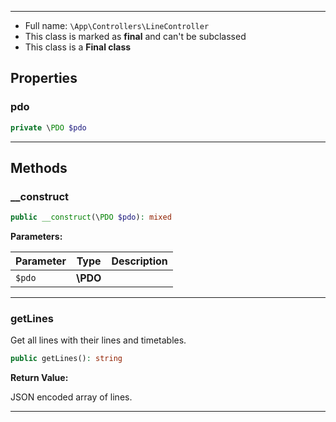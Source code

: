 
***

* Full name: `\App\Controllers\LineController`
* This class is marked as **final** and can't be subclassed
* This class is a **Final class**

## Properties

### pdo

```php
private \PDO $pdo
```

***

## Methods

### __construct

```php
public __construct(\PDO $pdo): mixed
```

**Parameters:**

| Parameter | Type     | Description |
|-----------|----------|-------------|
| `$pdo`    | **\PDO** |             |

***

### getLines

Get all lines with their lines and timetables.

```php
public getLines(): string
```

**Return Value:**

JSON encoded array of lines.

***
